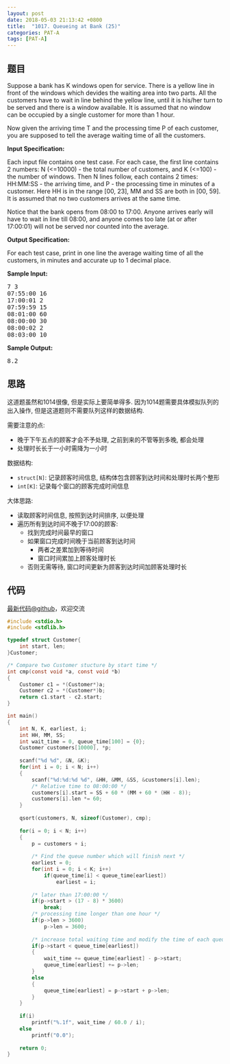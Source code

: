 ```yaml
---
layout: post
date: 2018-05-03 21:13:42 +0800
title:  "1017. Queueing at Bank (25)"
categories: PAT-A
tags: [PAT-A]
---
```


## 题目

<div id="problemContent">
<p>Suppose a bank has K windows open for service.  There is a yellow line in front of the windows which devides the waiting area into two parts.  All the customers have to wait in line behind the yellow line, until it is his/her turn to be served and there is a window available.  It is assumed that no window can be occupied by a single customer for more than 1 hour.</p>
<p>Now given the arriving time T and the processing time P of each customer, you are supposed to tell the average waiting time of all the customers.</p>
<p><b>
Input Specification:
</b></p>
<p>Each input file contains one test case.  For each case, the first line contains 2 numbers: N (&lt;=10000) - the total number of customers, and K (&lt;=100) - the number of windows.  Then N lines follow, each contains 2 times: HH:MM:SS - the arriving time, and P - the processing time in minutes of a customer.  Here HH is in the range [00, 23], MM and SS are both in [00, 59].  It is assumed that no two customers arrives at the same time.</p>
<p>Notice that the bank opens from 08:00 to 17:00.  Anyone arrives early will have to wait in line till 08:00, and anyone comes too late (at or after 17:00:01) will not be served nor counted into the average.</p>
<p><b>
Output Specification:
</b></p>
<p>For each test case, print in one line the average waiting time of all the customers, in minutes and accurate up to 1 decimal place.</p>
<b>Sample Input:</b><pre>
7 3
07:55:00 16
17:00:01 2
07:59:59 15
08:01:00 60
08:00:00 30
08:00:02 2
08:03:00 10
</pre>
<b>Sample Output:</b><pre>
8.2
</pre>
</div>

## 思路

这道题虽然和1014很像, 但是实际上要简单得多. 因为1014题需要具体模拟队列的出入操作,
但是这道题则不需要队列这样的数据结构.

需要注意的点:

- 晚于下午五点的顾客才会不予处理, 之前到来的不管等到多晚, 都会处理
- 处理时长长于一小时需降为一小时

数据结构:

- `struct[N]`: 记录顾客时间信息, 结构体包含顾客到达时间和处理时长两个整形
- `int[K]`: 记录每个窗口的顾客完成时间信息

大体思路:

- 读取顾客时间信息, 按照到达时间排序, 以便处理
- 遍历所有到达时间不晚于17:00的顾客:
  - 找到完成时间最早的窗口
  - 如果窗口完成时间晚于当前顾客到达时间
    - 两者之差累加到等待时间
    - 窗口时间累加上顾客处理时长
  - 否则无需等待, 窗口时间更新为顾客到达时间加顾客处理时长

## 代码

[最新代码@github](https://github.com/OliverLew/PAT/blob/master/PATAdvanced/1017.c)，欢迎交流
```c
#include <stdio.h>
#include <stdlib.h>

typedef struct Customer{
    int start, len;
}Customer;

/* Compare two Customer stucture by start time */
int cmp(const void *a, const void *b)
{
    Customer c1 = *(Customer*)a;
    Customer c2 = *(Customer*)b;
    return c1.start - c2.start;
}

int main()
{
    int N, K, earliest, i;
    int HH, MM, SS;
    int wait_time = 0, queue_time[100] = {0};
    Customer customers[10000], *p;
    
    scanf("%d %d", &N, &K);
    for(int i = 0; i < N; i++)
    {
        scanf("%d:%d:%d %d", &HH, &MM, &SS, &customers[i].len);
        /* Relative time to 08:00:00 */
        customers[i].start = SS + 60 * (MM + 60 * (HH - 8));
        customers[i].len *= 60;
    }
    
    qsort(customers, N, sizeof(Customer), cmp);
    
    for(i = 0; i < N; i++)
    {
        p = customers + i;
        
        /* Find the queue number which will finish next */
        earliest = 0;
        for(int i = 0; i < K; i++)
            if(queue_time[i] < queue_time[earliest])
                earliest = i;
        
        /* later than 17:00:00 */
        if(p->start > (17 - 8) * 3600)
            break;
        /* processing time longer than one hour */
        if(p->len > 3600)
            p->len = 3600;
        
        /* increase total waiting time and modify the time of each queue */
        if(p->start < queue_time[earliest])
        {
            wait_time += queue_time[earliest] - p->start;
            queue_time[earliest] += p->len;
        }
        else
        {
            queue_time[earliest] = p->start + p->len;
        }
    }
    
    if(i)
        printf("%.1f", wait_time / 60.0 / i);
    else
        printf("0.0");
    
    return 0;
}

```